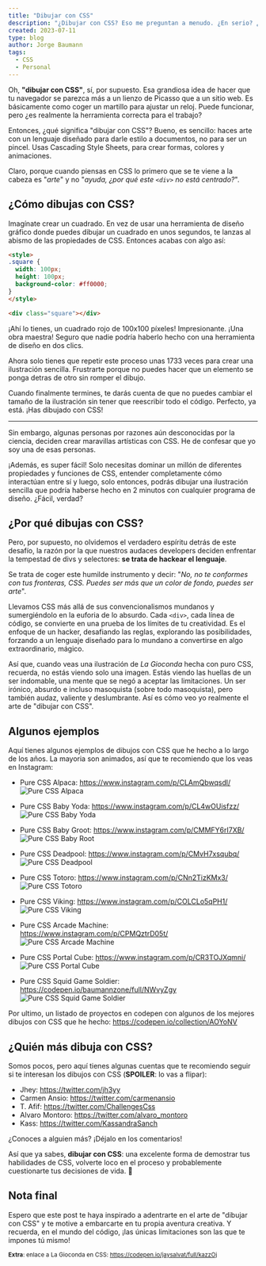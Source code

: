 ```yaml
---
title: "Dibujar con CSS"
description: "¿Dibujar con CSS? Eso me preguntan a menudo. ¿En serio? ¿Por qué? ¿Quién lo necesita? ¿Quién lo quiere? ¿Quién lo pidió? No lo sé, pero aquí tienes mi opinión desde mi perspectiva personal y profesional."
created: 2023-07-11
type: blog
author: Jorge Baumann
tags:
  - CSS
  - Personal
---
```


Oh, **"dibujar con CSS"**, sí, por supuesto. Esa grandiosa idea de hacer que tu navegador se parezca más a un lienzo de Picasso que a un sitio web. Es básicamente como coger un martillo para ajustar un reloj. Puede funcionar, pero ¿es realmente la herramienta correcta para el trabajo?

Entonces, ¿qué significa "dibujar con CSS"? Bueno, es sencillo: haces arte con un lenguaje diseñado para darle estilo a documentos, no para ser un pincel. Usas Cascading Style Sheets, para crear formas, colores y animaciones.

Claro, porque cuando piensas en CSS lo primero que se te viene a la cabeza es "_arte_" y no "_ayuda, ¿por qué este `<div>` no está centrado?_".

## ¿Cómo dibujas con CSS?
Imagínate crear un cuadrado. En vez de usar una herramienta de diseño gráfico donde puedes dibujar un cuadrado en unos segundos, te lanzas al abismo de las propiedades de CSS. Entonces acabas con algo así:

```html
<style>
.square {
  width: 100px;
  height: 100px;
  background-color: #ff0000;
}
</style>

<div class="square"></div>
```

¡Ahí lo tienes, un cuadrado rojo de 100x100 píxeles! Impresionante. ¡Una obra maestra! Seguro que nadie podría haberlo hecho con una herramienta de diseño en dos clics.

Ahora solo tienes que repetir este proceso unas 1733 veces para crear una ilustración sencilla. Frustrarte porque no puedes hacer que un elemento se ponga detras de otro sin romper el dibujo. 

Cuando finalmente termines, te darás cuenta de que no puedes cambiar el tamaño de la ilustración sin tener que reescribir todo el código. Perfecto, ya está. ¡Has dibujado con CSS!

---

Sin embargo, algunas personas por razones aún desconocidas por la ciencia, deciden crear maravillas artísticas con CSS. He de confesar que yo soy una de esas personas.

¡Además, es super fácil! Solo necesitas dominar un millón de diferentes propiedades y funciones de CSS, entender completamente cómo interactúan entre sí y luego, solo entonces, podrás dibujar una ilustración sencilla que podría haberse hecho en 2 minutos con cualquier programa de diseño. ¿Fácil, verdad?

## ¿Por qué dibujas con CSS?
Pero, por supuesto, no olvidemos el verdadero espíritu detrás de este desafío, la razón por la que nuestros audaces developers deciden enfrentar la tempestad de divs y selectores: **se trata de hackear el lenguaje**.  

Se trata de coger este humilde instrumento y decir: "_No, no te conformes con tus fronteras, CSS. Puedes ser más que un color de fondo, puedes ser arte_".

Llevamos CSS más allá de sus convencionalismos mundanos y sumergiéndolo en la euforia de lo absurdo. Cada `<div>`, cada línea de código, se convierte en una prueba de los límites de tu creatividad. 
Es el enfoque de un hacker, desafiando las reglas, explorando las posibilidades, forzando a un lenguaje diseñado para lo mundano a convertirse en algo extraordinario, mágico.

Así que, cuando veas una ilustración de _La Gioconda_ hecha con puro CSS, recuerda, no estás viendo solo una imagen.
Estás viendo las huellas de un ser indomable, una mente que se negó a aceptar las limitaciones. Un ser irónico, absurdo e incluso masoquista (sobre todo masoquista), pero también audaz, valiente y deslumbrante. Así es cómo veo yo realmente el arte de "dibujar con CSS".

## Algunos ejemplos
Aquí tienes algunos ejemplos de dibujos con CSS que he hecho a lo largo de los años. La mayoria son animados, así que te recomiendo que los veas en Instagram:

- Pure CSS Alpaca: https://www.instagram.com/p/CLAmQbwqsdl/
  ![Pure CSS Alpaca](/blog/dibujar-con-css/alpaca.png)

- Pure CSS Baby Yoda: https://www.instagram.com/p/CL4wOUisfzz/
  ![Pure CSS Baby Yoda](/blog/dibujar-con-css/baby-yoda.png)

- Pure CSS Baby Groot: https://www.instagram.com/p/CMMFY6rI7XB/
  ![Pure CSS Baby Root](/blog/dibujar-con-css/baby-groot.gif)

- Pure CSS Deadpool: https://www.instagram.com/p/CMvH7xsqubq/
  ![Pure CSS Deadpool](/blog/dibujar-con-css/deadpool.png)

- Pure CSS Totoro: https://www.instagram.com/p/CNn2TizKMx3/
  ![Pure CSS Totoro](/blog/dibujar-con-css/totoro.png)

- Pure CSS Viking: https://www.instagram.com/p/COLCLo5qPH1/
  ![Pure CSS Viking](/blog/dibujar-con-css/viking.png)

- Pure CSS Arcade Machine: https://www.instagram.com/p/CPMQztrD05t/
  ![Pure CSS Arcade Machine](/blog/dibujar-con-css/arcade.png)

- Pure CSS Portal Cube: https://www.instagram.com/p/CR3TOJXqmni/
  ![Pure CSS Portal Cube](/blog/dibujar-con-css/portal-cube.png)

- Pure CSS Squid Game Soldier: https://codepen.io/baumannzone/full/NWvyZgy
  ![Pure CSS Squid Game Soldier](/blog/dibujar-con-css/squid-game.png)

Por ultimo, un listado de proyectos en codepen con algunos de los mejores dibujos con CSS que he hecho: https://codepen.io/collection/AOYoNV

## ¿Quién más dibuja con CSS?
Somos pocos, pero aquí tienes algunas cuentas que te recomiendo seguir si te interesan los dibujos con CSS (**SPOILER**: lo vas a flipar):

- Jhey: https://twitter.com/jh3yy
- Carmen Ansio: https://twitter.com/carmenansio
- T. Afif: https://twitter.com/ChallengesCss
- Alvaro Montoro: https://twitter.com/alvaro_montoro
- Kass: https://twitter.com/KassandraSanch

¿Conoces a alguien más? ¡Déjalo en los comentarios!

Así que ya sabes, **dibujar con CSS**: una excelente forma de demostrar tus habilidades de CSS, volverte loco en el proceso y probablemente cuestionarte tus decisiones de vida. 🤪


## Nota final
Espero que este post te haya inspirado a adentrarte en el arte de "dibujar con CSS" y te motive a embarcarte en tu propia aventura creativa. Y recuerda, en el mundo del código, ¡las únicas limitaciones son las que te impones tú mismo!


<small>**Extra**: enlace a La Gioconda en CSS: https://codepen.io/jaysalvat/full/kazzOj</small>
